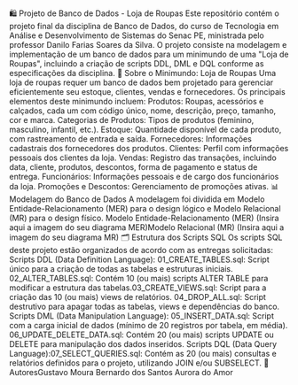 🛍️ Projeto de Banco de Dados - Loja de Roupas
​Este repositório contém o projeto final da disciplina de Banco de Dados, do curso de Tecnologia em Análise e Desenvolvimento de Sistemas do Senac PE, ministrada pelo professor Danilo Farias Soares da Silva.
​O projeto consiste na modelagem e implementação de um banco de dados para um minimundo de uma "Loja de Roupas", incluindo a criação de scripts DDL, DML e DQL conforme as especificações da disciplina.
​👕 Sobre o Minimundo: Loja de Roupas
​Uma loja de roupas requer um banco de dados bem projetado para gerenciar eficientemente seu estoque, clientes, vendas e fornecedores. Os principais elementos deste minimundo incluem:
​Produtos: Roupas, acessórios e calçados, cada um com código único, nome, descrição, preço, tamanho, cor e marca.
​Categorias de Produtos: Tipos de produtos (feminino, masculino, infantil, etc.).
​Estoque: Quantidade disponível de cada produto, com rastreamento de entrada e saída.
​Fornecedores: Informações cadastrais dos fornecedores dos produtos.
​Clientes: Perfil com informações pessoais dos clientes da loja.
​Vendas: Registro das transações, incluindo data, cliente, produtos, descontos, forma de pagamento e status de entrega.
​Funcionários: Informações pessoais e de cargo dos funcionários da loja.
​Promoções e Descontos: Gerenciamento de promoções ativas.
​📊 Modelagem do Banco de Dados
​A modelagem foi dividida em Modelo Entidade-Relacionamento (MER) para o design lógico e Modelo Relacional (MR) para o design físico.
​Modelo Entidade-Relacionamento (MER)
​(Insira aqui a imagem do seu diagrama MER)
​Modelo Relacional (MR)
​(Insira aqui a imagem do seu diagrama MR)
​🗂️ Estrutura dos Scripts SQL
​Os scripts SQL deste projeto estão organizados de acordo com as entregas solicitadas:
​Scripts DDL (Data Definition Language):
​01_CREATE_TABLES.sql: Script único para a criação de todas as tabelas e estruturas iniciais.
​02_ALTER_TABLES.sql: Contém 10 (ou mais) scripts ALTER TABLE para modificar a estrutura das tabelas.
​03_CREATE_VIEWS.sql: Script para a criação das 10 (ou mais) views de relatórios.
​04_DROP_ALL.sql: Script destrutivo para apagar todas as tabelas, views e dependências do banco.
​Scripts DML (Data Manipulation Language):
​05_INSERT_DATA.sql: Script com a carga inicial de dados (mínimo de 20 registros por tabela, em média).
​06_UPDATE_DELETE_DATA.sql: Contém 20 (ou mais) scripts UPDATE ou DELETE para manipulação dos dados inseridos.
​Scripts DQL (Data Query Language):
​07_SELECT_QUERIES.sql: Contém as 20 (ou mais) consultas e relatórios definidos para o projeto, utilizando JOIN e/ou SUBSELECT.
​👥 Autores
​Gustavo Moura
​Bernardo dos Santos
​Aurora do Amor